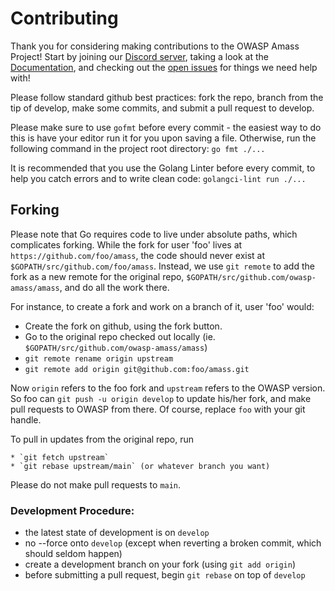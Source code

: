 # Contributing

Thank you for considering making contributions to the OWASP Amass Project! Start by joining our [Discord server](https://discord.gg/ANTyEDUXt5), taking a look at the [Documentation](https://owasp-amass.github.io/docs/), and checking out the [open issues](https://github.com/owasp-amass/amass/issues) for things we need help with!

Please follow standard github best practices: fork the repo, branch from the tip of develop, make some commits, and submit a pull request to develop. 

Please make sure to use `gofmt` before every commit - the easiest way to do this is have your editor run it for you upon saving a file. Otherwise, run the following command in the project root directory: `go fmt ./...`

It is recommended that you use the Golang Linter before every commit, to help you catch errors and to write clean code: `golangci-lint run ./...`

## Forking

Please note that Go requires code to live under absolute paths, which complicates forking.
While the fork for user 'foo' lives at `https://github.com/foo/amass`,
the code should never exist at  `$GOPATH/src/github.com/foo/amass`.
Instead, we use `git remote` to add the fork as a new remote for the original repo,
`$GOPATH/src/github.com/owasp-amass/amass`, and do all the work there.

For instance, to create a fork and work on a branch of it, user 'foo' would:

  * Create the fork on github, using the fork button.
  * Go to the original repo checked out locally (ie. `$GOPATH/src/github.com/owasp-amass/amass`)
  * `git remote rename origin upstream`
  * `git remote add origin git@github.com:foo/amass.git`

Now `origin` refers to the foo fork and `upstream` refers to the OWASP version.
So foo can `git push -u origin develop` to update his/her fork, and make pull requests to OWASP from there.
Of course, replace `foo` with your git handle.

To pull in updates from the original repo, run

    * `git fetch upstream`
    * `git rebase upstream/main` (or whatever branch you want)

Please do not make pull requests to `main`.

### Development Procedure:
- the latest state of development is on `develop`
- no --force onto `develop` (except when reverting a broken commit, which should seldom happen)
- create a development branch on your fork (using `git add origin`)
- before submitting a pull request, begin `git rebase` on top of `develop`
